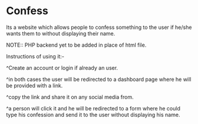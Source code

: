 # Confess
Its a website which allows people to confess something to the user if he/she wants them to without displaying their name.

NOTE:: PHP backend yet to be added in place of html file.

Instructions of using it:-

 ^Create an account or login if already an user.
 
 ^in both cases the user will be redirected to a dashboard page where he will be provided
 with a link.
 
 ^copy the link and share it on any social media from.
 
 ^a person will click it and he will be redirected to a form where he could type his confession 
 and send it to the user without displaying his name.
